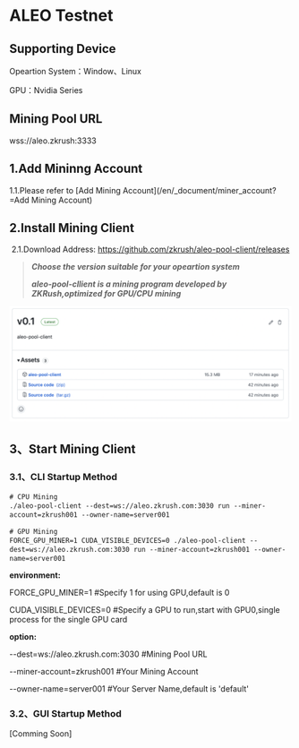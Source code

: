 # ALEO Testnet

## Supporting Device

Opeartion System：Window、Linux

GPU：Nvidia Series



## Mining Pool URL

wss://aleo.zkrush:3333



## 1.Add Mininng Account

1.1.Please refer to  [Add Mining Account](/en/_document/miner_account?=Add Mining Account)



## 2.Install Mining Client

 2.1.Download Address: https://github.com/zkrush/aleo-pool-client/releases

> ***Choose the version suitable for your opeartion system***
>
> ***aleo-pool-cllient is a mining program developed by ZKRush,optimized for GPU/CPU mining***

![alt github_release](../_media/github_release.png ':size=50%')



## 3、Start Mining Client

### 3.1、CLI Startup Method

```shell
# CPU Mining
./aleo-pool-client --dest=ws://aleo.zkrush.com:3030 run --miner-account=zkrush001 --owner-name=server001
```

```shell
# GPU Mining
FORCE_GPU_MINER=1 CUDA_VISIBLE_DEVICES=0 ./aleo-pool-client --dest=ws://aleo.zkrush.com:3030 run --miner-account=zkrush001 --owner-name=server001
```

**environment:**

FORCE_GPU_MINER=1 #Specify 1 for using GPU,default is 0

CUDA_VISIBLE_DEVICES=0 #Specify a GPU to run,start with GPU0,single process for the single GPU card

**option:**

--dest=ws://aleo.zkrush.com:3030 #Mining Pool URL

--miner-account=zkrush001 #Your Mining Account

--owner-name=server001 #Your Server Name,default is 'default'



### 3.2、GUI Startup Method

[Comming Soon]




